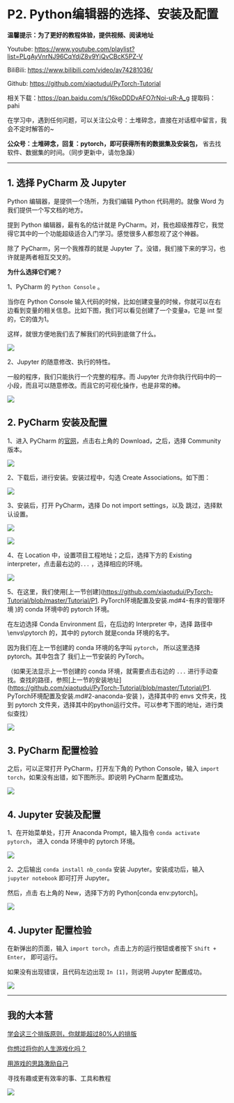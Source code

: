 # P2. Python编辑器的选择、安装及配置

**温馨提示：为了更好的教程体验，提供视频、阅读地址**

Youtube:   https://www.youtube.com/playlist?list=PLgAyVnrNJ96CqYdjZ8v9YjQvCBcK5PZ-V 

BiliBili:  https://www.bilibili.com/video/av74281036/ 

Github:  https://github.com/xiaotudui/PyTorch-Tutorial 

相关下载：https://pan.baidu.com/s/16koDDDvAFO7rNoi-uR-A_g 提取码：pahi 

在学习中，遇到任何问题，可以关注公众号：土堆碎念，直接在对话框中留言，我会不定时解答的~

**公众号：土堆碎念，回复：pytorch，即可获得所有的数据集及安装包，** 省去找软件、数据集的时间。（同步更新中，请勿急躁）

---

## 1. 选择 PyCharm 及 Jupyter


Python 编辑器，是提供一个场所，为我们编辑 Python 代码用的。就像 Word 为我们提供一个写文档的地方。

提到 Python 编辑器，最有名的估计就是 PyCharm。对，我也超级推荐它，我觉得它其中的一个功能超级适合入门学习。感觉很多人都忽视了这个神器。

除了 PyCharm，另一个我推荐的就是 Jupyter 了。没错，我们接下来的学习，也许就是两者相互交叉的。

**为什么选择它们呢？**

1、PyCharm 的 `Python Console` 。

当你在 Python Console 输入代码的时候，比如创建变量的时候，你就可以在右边看到变量的相关信息。比如下图，我们可以看见创建了一个变量a，它是 int 型的，它的值为1。

这样，就很方便地我们去了解我们的代码到底做了什么。

![](https://pic.superbed.cn/item/5dc565598e0e2e3ee9ac6346.png)

2、Jupyter 的随意修改、执行的特性。

一般的程序，我们只能执行一个完整的程序。而 Jupyter 允许你执行代码中的一小段，而且可以随意修改。而且它的可视化操作，也是非常的棒。

![](https://pic.superbed.cn/item/5dc5691c8e0e2e3ee9ad00d1.png)

## 2. PyCharm 安装及配置

1、进入 PyCharm 的[官网]( https://www.jetbrains.com/pycharm/ )，点击右上角的 Download，之后，选择 Community 版本。

![](https://pic.superbed.cn/item/5dc56bed8e0e2e3ee9ad912f.png)

2、下载后，进行安装。安装过程中，勾选 Create Associations。如下图：

![](https://pic.superbed.cn/item/5dc56c588e0e2e3ee9adb1d1.png)

3、安装后，打开 PyCharm，选择 Do not import settings，以及 跳过，选择默认设置。

![](https://pic.superbed.cn/item/5dc56e408e0e2e3ee9ae20c9.png)

![](https://pic.superbed.cn/item/5dc56e1a8e0e2e3ee9ae1387.png)

4、在 Location 中，设置项目工程地址；之后，选择下方的 Existing interpreter，点击最右边的`...` ，选择相应的环境。

![](https://pic.superbed.cn/item/5dc57c1a8e0e2e3ee9b150d5.png)

5、在这里，我们使用[上一节创建](https://github.com/xiaotudui/PyTorch-Tutorial/blob/master/Tutorial/P1. PyTorch环境配置及安装.md#4-有序的管理环境 )的 conda 环境中的 pytorch 环境。

在左边选择 Conda Environment 后，在后边的 Interpreter 中，选择 路径中 \envs\pytorch 的，其中的 pytorch 就是conda 环境的名字。

因为我们在上一节创建的 conda 环境的名字叫 `pytorch`， 所以这里选择 pytorch。其中包含了 我们上一节安装的 PyTorch。

（如果无法显示上一节创建的 conda 环境，就需要点击右边的 `...` 进行手动查找。查找的路径，参照[上一节的安装地址](https://github.com/xiaotudui/PyTorch-Tutorial/blob/master/Tutorial/P1. PyTorch环境配置及安装.md#2-anaconda-安装 )，选择其中的 envs 文件夹，找到 pytorch 文件夹，选择其中的python运行文件。可以参考下图的地址，进行类似查找）

![](https://pic.superbed.cn/item/5dc62f0d8e0e2e3ee9c38837.png)

## 3. PyCharm 配置检验

之后，可以正常打开 PyCharm，打开左下角的 Python Console，输入 `import torch`，如果没有出错，如下图所示。即说明 PyCharm 配置成功。

![](https://pic.superbed.cn/item/5dc6321e8e0e2e3ee9c3d029.png)

## 4. Jupyter 安装及配置

1、在开始菜单处，打开 Anaconda Prompt，输入指令 `conda activate pytorch`， 进入 conda 环境中的 pytorch 环境。

![](https://pic.superbed.cn/item/5dc65c688e0e2e3ee9c8ca92.png)

2、之后输出 `conda install nb_conda` 安装 Jupyter。安装成功后，输入 `jupyter notebook` 即可打开 Jupyter。

然后，点击 右上角的 New，选择下方的 Python[conda env:pytorch]。

![](https://pic.superbed.cn/item/5dc65cc48e0e2e3ee9c8d3d5.png)

## 4. Jupyter 配置检验

在新弹出的页面，输入 `import torch`，点击上方的运行按钮或者按下 `Shift + Enter`， 即可运行。

如果没有出现错误，且代码左边出现 `In [1]`，则说明 Jupyter 配置成功。

![](https://pic.superbed.cn/item/5dc65d628e0e2e3ee9c8e0d3.png)



---

## 我的大本营

[学会这三个排版原则，你就能超过80%人的排版](http://mp.weixin.qq.com/s?__biz=MzIxNDEwMzg3Mw==&mid=501968870&idx=1&sn=400094c6e5709a14fddcd2deba09d866&chksm=0fb36dc838c4e4dea98f3cde1ff717bea67e4e1ebda40b064cd33e9ef259fa19eba45117e1e4#rd)

[你想过将你的人生游戏化吗？](http://mp.weixin.qq.com/s?__biz=MzIxNDEwMzg3Mw==&mid=501968679&idx=1&sn=e90c796b3bfb7d901be333cd86199e56&chksm=0fb36d0938c4e41fbac4a459907029cc1d4855fba1a172af93d2f185b7dab9bf30c51ac72d41#rd)

[用游戏的思路激励自己](http://mp.weixin.qq.com/s?__biz=MzIxNDEwMzg3Mw==&mid=501968703&idx=1&sn=c1fa79d8b13ab7fae11ea0d72b80e4d3&chksm=0fb36d1138c4e407a625fea5211f50083dbdfa5dde2eb1d179e18c8de0c36e3f3eaab35377f2#rd)

寻找有趣或更有效率的事、工具和教程

![](https://ae01.alicdn.com/kf/H20c6f97f5b1540cabe93eb3d55f17bcdw.jpg)

